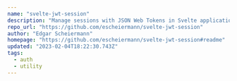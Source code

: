 ```yaml
---
name: "svelte-jwt-session"
description: "Manage sessions with JSON Web Tokens in Svelte applications."
repo_url: "https://github.com/escheiermann/svelte-jwt-session"
author: "Edgar Scheiermann"
homepage: "https://github.com/escheiermann/svelte-jwt-session#readme"
updated: "2023-02-04T18:22:30.743Z"
tags: 
  - auth
  - utility
---
```

